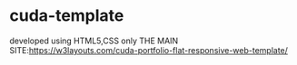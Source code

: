 # cuda-template
developed using HTML5,CSS only
THE MAIN SITE:https://w3layouts.com/cuda-portfolio-flat-responsive-web-template/
